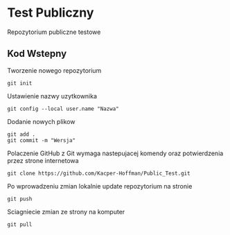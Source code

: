 # Test Publiczny
Repozytorium publiczne testowe
## Kod Wstepny
Tworzenie nowego repozytorium
```
git init
```
Ustawienie nazwy uzytkownika
```
git config --local user.name "Nazwa"
```
Dodanie nowych plikow
```
git add .
git commit -m "Wersja"
```
Polaczenie GitHub z Git wymaga nastepujacej komendy oraz potwierdzenia przez strone internetowa
```
git clone https://github.com/Kacper-Hoffman/Public_Test.git
```
Po wprowadzeniu zmian lokalnie update repozytorium na stronie
```
git push
```
Sciagniecie zmian ze strony na komputer
```
git pull
```